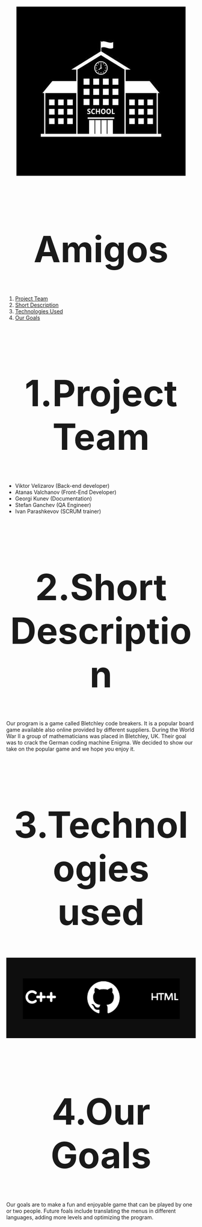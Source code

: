 <p align="center">
  <img src="Pictures\schoolLogo.jpg">
</p>
<h1 style="text-align:center;font-size:10vw">Amigos</h1>

1. [Project Team](#team)
2. [Short Description](#desc)
3. [Technologies Used](#technologies)
4. [Our Goals](#goals)
<a name="team"></a>
<h1 style="text-align:center;font-size:10vw">1.Project Team</h1>

- Viktor Velizarov (Back-end developer)
- Atanas Valchanov (Front-End Developer)
- Georgi Kunev (Documentation)
- Stefan Ganchev (QA Engineer)
- Ivan Parashkevov (SCRUM trainer)
<a name="desc"></a>
<h1 style="text-align:center;font-size:10vw">2.Short Description</h1>
Our program is a game called Bletchley code breakers. It is a popular board game  available also online provided by different suppliers. During the World War II a group of mathematicians was placed in Bletchley, UK. Their goal was to crack the German coding machine Enigma. We decided to show our take on the popular game and we hope you enjoy it.
<a name="technologies"></a>
<h1 style="text-align:center;font-size:10vw">3.Technologies used</h1>

<p align="center">
  <img src="Pictures\usedTechnologies.png" />
</p>
<a name="goals"></a>
<h1 style="text-align:center;font-size:10vw">4.Our Goals</h1>
Our goals are to make a fun and enjoyable game that can be played by one or two people. Future foals include translating the menus in different languages, adding more levels and optimizing the program. 


